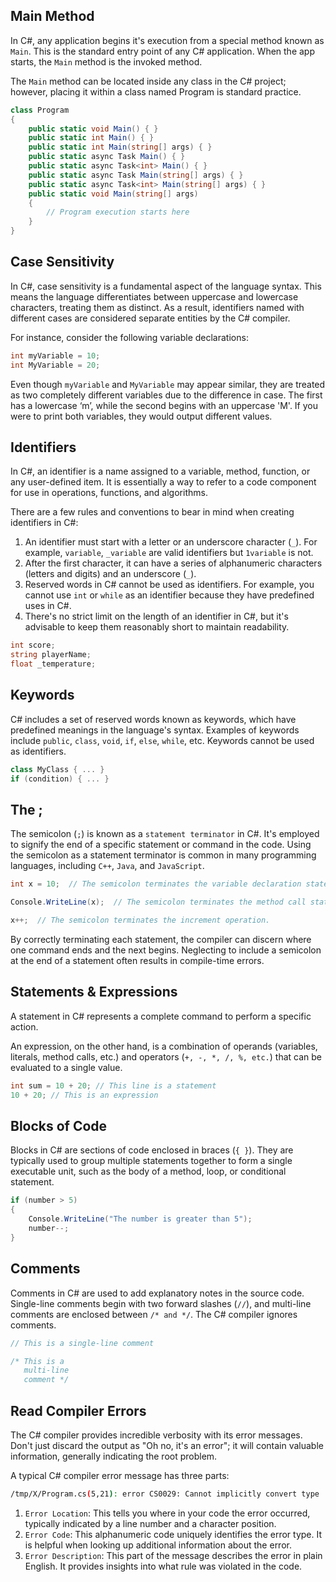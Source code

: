 ## Main Method
In C#, any application begins it's execution from a special method known as `Main`. This is the standard entry point of any C# application. When the app starts, the `Main` method is the invoked method. 

The `Main` method can be located inside any class in the C# project; however, placing it within a class named Program is standard practice.

```csharp
class Program
{
    public static void Main() { }
    public static int Main() { }
    public static int Main(string[] args) { }
    public static async Task Main() { }
    public static async Task<int> Main() { }
    public static async Task Main(string[] args) { }
    public static async Task<int> Main(string[] args) { }
    public static void Main(string[] args)
    {
        // Program execution starts here
    }
}
```

## Case Sensitivity

In C#, case sensitivity is a fundamental aspect of the language syntax. This means the language differentiates between uppercase and lowercase characters, treating them as distinct. As a result, identifiers named with different cases are considered separate entities by the C# compiler.

For instance, consider the following variable declarations:

```csharp
int myVariable = 10;
int MyVariable = 20;
```

Even though `myVariable` and `MyVariable` may appear similar, they are treated as two completely different variables due to the difference in case. The first has a lowercase ‘m’, while the second begins with an uppercase 'M'. If you were to print both variables, they would output different values.


## Identifiers

In C#, an identifier is a name assigned to a variable, method, function, or any user-defined item. It is essentially a way to refer to a code component for use in operations, functions, and algorithms.

There are a few rules and conventions to bear in mind when creating identifiers in C#:

1. An identifier must start with a letter or an underscore character (`_`). For example, `variable`, `_variable` are valid identifiers but `1variable` is not.
2. After the first character, it can have a series of alphanumeric characters (letters and digits) and an underscore (`_`).
3. Reserved words in C# cannot be used as identifiers. For example, you cannot use `int` or `while` as an identifier because they have predefined uses in C#.
4. There's no strict limit on the length of an identifier in C#, but it's advisable to keep them reasonably short to maintain readability.

```csharp
int score;
string playerName;
float _temperature;
```

## Keywords

C# includes a set of reserved words known as keywords, which have predefined meanings in the language's syntax. Examples of keywords include `public`, `class`, `void`, `if`, `else`, `while`, etc. Keywords cannot be used as identifiers.

```csharp
class MyClass { ... }
if (condition) { ... }
```


## The ;

The semicolon (`;`) is known as a `statement terminator` in C#. It's employed to signify the end of a specific statement or command in the code. Using the semicolon as a statement terminator is common in many programming languages, including `C++`, `Java`, and `JavaScript`.

```csharp
int x = 10;  // The semicolon terminates the variable declaration statement.

Console.WriteLine(x);  // The semicolon terminates the method call statement.

x++;  // The semicolon terminates the increment operation.
```

By correctly terminating each statement, the compiler can discern where one command ends and the next begins. Neglecting to include a semicolon at the end of a statement often results in compile-time errors.

## Statements & Expressions

A statement in C# represents a complete command to perform a specific action.

An expression, on the other hand, is a combination of operands (variables, literals, method calls, etc.) and operators (`+, -, *, /, %, etc.`) that can be evaluated to a single value.

```csharp
int sum = 10 + 20; // This line is a statement
10 + 20; // This is an expression
```

## Blocks of Code

Blocks in C# are sections of code enclosed in braces (`{ }`). They are typically used to group multiple statements together to form a single executable unit, such as the body of a method, loop, or conditional statement.

```csharp
if (number > 5)
{
    Console.WriteLine("The number is greater than 5");
    number--;
}
```


## Comments

Comments in C# are used to add explanatory notes in the source code. Single-line comments begin with two forward slashes (`//`), and multi-line comments are enclosed between `/* and */`. The C# compiler ignores comments.
```csharp
// This is a single-line comment

/* This is a 
   multi-line 
   comment */
```

## Read Compiler Errors

The C# compiler provides incredible verbosity with its error messages. Don't just discard the output as "Oh no, it's an error"; it will contain valuable information, generally indicating the root problem.

A typical C# compiler error message has three parts:

```bash
/tmp/X/Program.cs(5,21): error CS0029: Cannot implicitly convert type 'string' to 'int'
```

1. `Error Location`: This tells you where in your code the error occurred, typically indicated by a line number and a character position.
2. `Error Code`: This alphanumeric code uniquely identifies the error type. It is helpful when looking up additional information about the error.
3. `Error Description`: This part of the message describes the error in plain English. It provides insights into what rule was violated in the code.



